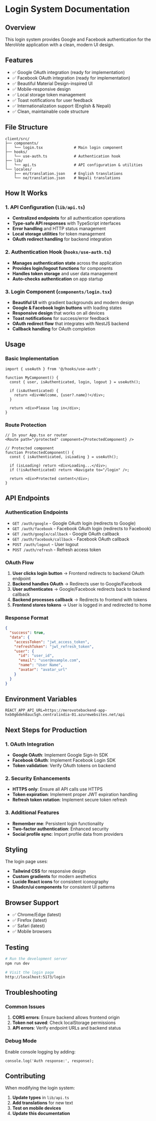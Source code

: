 # Login System Documentation

## Overview
This login system provides Google and Facebook authentication for the MeroVote application with a clean, modern UI design.

## Features
- ✅ Google OAuth integration (ready for implementation)
- ✅ Facebook OAuth integration (ready for implementation)
- ✅ Beautiful Material Design-inspired UI
- ✅ Mobile-responsive design
- ✅ Local storage token management
- ✅ Toast notifications for user feedback
- ✅ Internationalization support (English & Nepali)
- ✅ Clean, maintainable code structure

## File Structure
```
client/src/
├── components/
│   └── login.tsx              # Main login component
├── hooks/
│   └── use-auth.ts            # Authentication hook
├── lib/
│   └── api.ts                 # API configuration & utilities
└── locales/
    ├── en/translation.json    # English translations
    └── ne/translation.json    # Nepali translations
```

## How It Works

### 1. API Configuration (`lib/api.ts`)
- **Centralized endpoints** for all authentication operations
- **Type-safe API responses** with TypeScript interfaces
- **Error handling** and HTTP status management
- **Local storage utilities** for token management
- **OAuth redirect handling** for backend integration

### 2. Authentication Hook (`hooks/use-auth.ts`)
- **Manages authentication state** across the application
- **Provides login/logout functions** for components
- **Handles token storage** and user data management
- **Auto-checks authentication** on app startup

### 3. Login Component (`components/login.tsx`)
- **Beautiful UI** with gradient backgrounds and modern design
- **Google & Facebook login buttons** with loading states
- **Responsive design** that works on all devices
- **Toast notifications** for success/error feedback
- **OAuth redirect flow** that integrates with NestJS backend
- **Callback handling** for OAuth completion

## Usage

### Basic Implementation
```tsx
import { useAuth } from '@/hooks/use-auth';

function MyComponent() {
  const { user, isAuthenticated, login, logout } = useAuth();
  
  if (isAuthenticated) {
    return <div>Welcome, {user?.name}!</div>;
  }
  
  return <div>Please log in</div>;
}
```

### Route Protection
```tsx
// In your App.tsx or router
<Route path="/protected" component={ProtectedComponent} />

// Protected component
function ProtectedComponent() {
  const { isAuthenticated, isLoading } = useAuth();
  
  if (isLoading) return <div>Loading...</div>;
  if (!isAuthenticated) return <Navigate to="/login" />;
  
  return <div>Protected content</div>;
}
```

## API Endpoints

### Authentication Endpoints
- `GET /auth/google` - Google OAuth login (redirects to Google)
- `GET /auth/facebook` - Facebook OAuth login (redirects to Facebook)
- `GET /auth/google/callback` - Google OAuth callback
- `GET /auth/facebook/callback` - Facebook OAuth callback
- `POST /auth/logout` - User logout
- `POST /auth/refresh` - Refresh access token

### OAuth Flow
1. **User clicks login button** → Frontend redirects to backend OAuth endpoint
2. **Backend handles OAuth** → Redirects user to Google/Facebook
3. **User authenticates** → Google/Facebook redirects back to backend callback
4. **Backend processes callback** → Redirects to frontend with tokens
5. **Frontend stores tokens** → User is logged in and redirected to home

### Response Format
```json
{
  "success": true,
  "data": {
    "accessToken": "jwt_access_token",
    "refreshToken": "jwt_refresh_token",
    "user": {
      "id": "user_id",
      "email": "user@example.com",
      "name": "User Name",
      "avatar": "avatar_url"
    }
  }
}
```

## Environment Variables
```env
REACT_APP_API_URL=https://merovotebackend-app-hxb0g6deh8auc5gh.centralindia-01.azurewebsites.net/api
```

## Next Steps for Production

### 1. OAuth Integration
- **Google OAuth**: Implement Google Sign-In SDK
- **Facebook OAuth**: Implement Facebook Login SDK
- **Token validation**: Verify OAuth tokens on backend

### 2. Security Enhancements
- **HTTPS only**: Ensure all API calls use HTTPS
- **Token expiration**: Implement proper JWT expiration handling
- **Refresh token rotation**: Implement secure token refresh

### 3. Additional Features
- **Remember me**: Persistent login functionality
- **Two-factor authentication**: Enhanced security
- **Social profile sync**: Import profile data from providers

## Styling
The login page uses:
- **Tailwind CSS** for responsive design
- **Custom gradients** for modern aesthetics
- **Lucide React icons** for consistent iconography
- **Shadcn/ui components** for consistent UI patterns

## Browser Support
- ✅ Chrome/Edge (latest)
- ✅ Firefox (latest)
- ✅ Safari (latest)
- ✅ Mobile browsers

## Testing
```bash
# Run the development server
npm run dev

# Visit the login page
http://localhost:5173/login
```

## Troubleshooting

### Common Issues
1. **CORS errors**: Ensure backend allows frontend origin
2. **Token not saved**: Check localStorage permissions
3. **API errors**: Verify endpoint URLs and backend status

### Debug Mode
Enable console logging by adding:
```tsx
console.log('Auth response:', response);
```

## Contributing
When modifying the login system:
1. **Update types** in `lib/api.ts`
2. **Add translations** for new text
3. **Test on mobile devices**
4. **Update this documentation**
